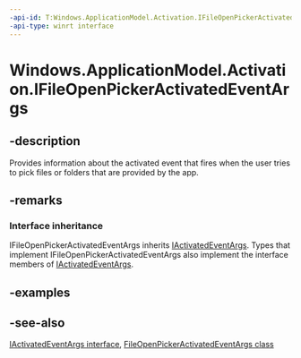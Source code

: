 ```yaml
---
-api-id: T:Windows.ApplicationModel.Activation.IFileOpenPickerActivatedEventArgs
-api-type: winrt interface
---
```


<!-- Interface syntax.
public interface IFileOpenPickerActivatedEventArgs : Windows.ApplicationModel.Activation.IActivatedEventArgs
-->

# Windows.ApplicationModel.Activation.IFileOpenPickerActivatedEventArgs

## -description
Provides information about the activated event that fires when the user tries to pick files or folders that are provided by the app.

## -remarks
### Interface inheritance

IFileOpenPickerActivatedEventArgs inherits [IActivatedEventArgs](iactivatedeventargs.md). Types that implement IFileOpenPickerActivatedEventArgs also implement the interface members of [IActivatedEventArgs](iactivatedeventargs.md).

## -examples

## -see-also
[IActivatedEventArgs interface](iactivatedeventargs.md), [FileOpenPickerActivatedEventArgs class](fileopenpickeractivatedeventargs.md)
